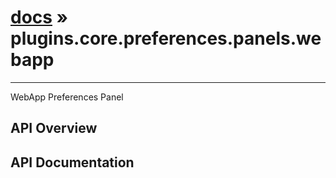 # [docs](index.md) » plugins.core.preferences.panels.webapp
---

WebApp Preferences Panel

## API Overview

## API Documentation

